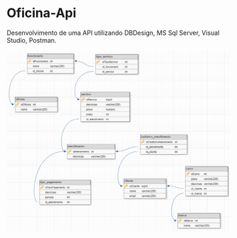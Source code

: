 # Oficina-Api
Desenvolvimento de uma API utilizando DBDesign, MS Sql Server, Visual Studio, Postman.

![text alt](https://github.com/marcusrolimcc/Oficina-Api/blob/master/DER_oficina002.png)
